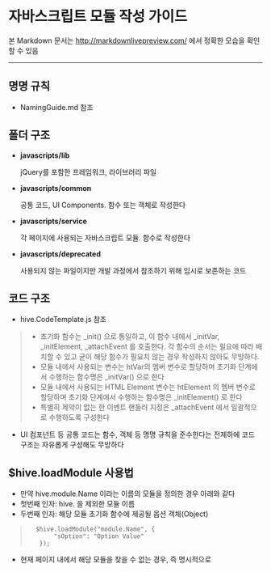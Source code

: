 # 자바스크립트 모듈 작성 가이드

본 Markdown 문서는 http://markdownlivepreview.com/ 에서 정확한 모습을 확인할 수 있음

----
## 명명 규칙

* NamingGuide.md 참조

## 폴더 구조
* __javascripts/lib__

    jQuery를 포함한 프레임워크, 라이브러리 파일  

* __javascripts/common__

    공통 코드, UI Components.
    함수 또는 객체로 작성한다

* __javascripts/service__

    각 페이지에 사용되는 자바스크립트 모듈.
    함수로 작성한다

* __javascripts/deprecated__

    사용되지 않는 파일이지만 개발 과정에서 참조하기 위해 임시로 보존하는 코드

## 코드 구조
* hive.CodeTemplate.js 참조

>    * 초기화 함수는 \_init() 으로 통일하고, 이 함수 내에서 \_initVar, \_initElement, \_attachEvent 를 호출한다. 
>        각 함수의 순서는 필요에 따라 배치할 수 있고 굳이 해당 함수가 필요치 않는 경우 작성하지 않아도 무방하다.
>    * 모듈 내에서 사용되는 변수는 htVar의 멤버 변수로 할당하며 초기화 단계에서 수행하는 함수명은 \_initVar() 으로 한다
>    * 모듈 내에서 사용되는 HTML Element 변수는 htElement 의 멤버 변수로 할당하며 초기화 단계에서 수행하는 함수명은 \_initElement() 로 한다
>    * 특별히 제약이 없는 한 이벤트 핸들러 지정은 \_attachEvent 에서 일괄적으로 수행하도록 구성한다

* UI 컴포넌트 등 공통 코드는 함수, 객체 등 명명 규칙을 준수한다는 전제하에 코드 구조는 자유롭게 구성해도 무방하다 


## $hive.loadModule 사용법
* 만약 hive.module.Name 이라는 이름의 모듈을 정의한 경우 아래와 같다
* 첫번째 인자: hive. 을 제외한 모듈 이름
* 두번째 인자: 해당 모듈 초기화 함수에 제공될 옵션 객체(Object)

>       $hive.loadModule("module.Name", {
>            "sOption": "Option Value"
>        });

* 현재 페이지 내에서 해당 모듈을 찾을 수 없는 경우, 즉 명시적으로 <script> 태그를 통해 포함하지 않은 경우
    자동으로 javascripts/service 에서 동적으로 자바스크립트 파일을 로딩하려 시도한다.
    이미 페이지 내에 <script> 태그를 이용해 포함한 경우에는 동적 로딩은 시도되지 않는다.
    동적 로딩을 시도하는 파일 경로는 javascripts/service/hive.(module.Name).js 이다.
* 자바스크립트 파일 로딩이 완료되어 모듈 코드를 사용할 수 있을 때 자동으로 초기화를 시도하며 내부적으로 수행되는 코드는 아래와 같다.
    이 중 htOption 변수는 $hive.loadModule() 의 두번째 인자와 동일하다

>        new hive.module.Name(htOption)

* $hive.loadModule()는 모듈 함수를 실행하는 역할만 한다. 별도의 인터페이스가 필요한 것은 아니기 때문에
    모듈 내부의 함수 구조가 모듈 로딩 자체에 영향을 주지는 않는다.

## 기타

* HTML 템플릿은 가능한 한 자바스크립트 파일 내에 포함하지 않는다
* HTML 템플릿은 정적 페이지내에 <script type="text/template"> 형태로 위치시키고 자바스크립트는 그 내용을 활용하는 형태로 작성한다

>    <script type="text/template" id="tplItem">
>        <div>${name} ${email}</div>
>    </script>
>
>    <script type="text/javascript">
>        var sTpl = document.getElementById("tplItem").text;
>        var htData = {
>            "name" : "John Doe", 
>            "email": "john@doe.com"
>        };
>
>        $.tmpl(sTpl, htData).appendTo("#target");
>    </script>